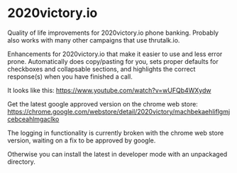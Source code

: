 # 2020victory.io
Quality of life improvements for 2020victory.io phone banking. Probably also works with many other campaigns that use thrutalk.io.

Enhancements for 2020victory.io that make it easier to use and less error prone. Automatically does copy/pasting for you, sets proper defaults for checkboxes and collapsable sections, and highlights the correct response(s) when you have finished a call.

It looks like this:
https://www.youtube.com/watch?v=wUFQb4WXydw

Get the latest google approved version on the chrome web store:
https://chrome.google.com/webstore/detail/2020victory/machbekaehliflgmjcebceahlmgaclko

The logging in functionality is currently broken with the chrome web store version, waiting on a fix to be approved by google.

Otherwise you can install the latest in developer mode with an unpackaged directory.
